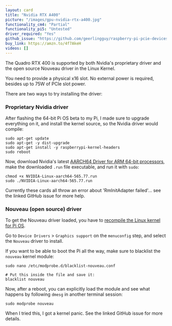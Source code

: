 ```yaml
---
layout: card
title: "Nvidia RTX A400"
picture: "/images/gpu-nvidia-rtx-a400.jpg"
functionality_cm4: "Partial"
functionality_pi5: "Untested"
driver_required: "Yes"
github_issue: "https://github.com/geerlingguy/raspberry-pi-pcie-devices/issues/677"
buy_link: https://amzn.to/4f7AkeH
videos: []
---
```

The Quadro RTX 400 is supported by both Nvidia's proprietary driver and the open source Nouveau driver in the Linux Kernel.

You need to provide a physical x16 slot. No external power is required, besides up to 75W of PCIe slot power.

There are two ways to try installing the driver:

### Proprietary Nvidia driver

After flashing the 64-bit Pi OS beta to my Pi, I made sure to upgrade everything on it, and install the kernel source, so the Nvidia driver would compile:

```
sudo apt-get update
sudo apt-get -y dist-upgrade
sudo apt-get install -y raspberrypi-kernel-headers
sudo reboot
```

Now, download Nvidia's latest [AARCH64 Driver for ARM 64-bit processors](https://www.nvidia.com/en-us/drivers/unix/linux-aarch64-archive/), make the downloaded `.run` file executable, and run it with `sudo`:

```
chmod +x NVIDIA-Linux-aarch64-565.77.run
sudo ./NVIDIA-Linux-aarch64-565.77.run
```

Currently these cards all throw an error about 'RmInitAdapter failed'... see the linked GitHub issue for more help.

### Nouveau (open source) driver

To get the Nouveau driver loaded, you have to [recompile the Linux kernel for Pi OS](https://github.com/geerlingguy/raspberry-pi-pcie-devices/tree/master/extras/cross-compile).

Go to `Device Drivers` > `Graphics support` on the `menuconfig` step, and select the `Nouveau` driver to install.

If you want to be able to boot the Pi all the way, make sure to blacklist the `nouveau` kernel module:

```
sudo nano /etc/modprobe.d/blacklist-nouveau.conf

# Put this inside the file and save it:
blacklist nouveau
```

Now, after a reboot, you can explicitly load the module and see what happens by following `dmesg` in another terminal session:

```
sudo modprobe nouveau
```

When I tried this, I got a kernel panic. See the linked GitHub issue for more details.
